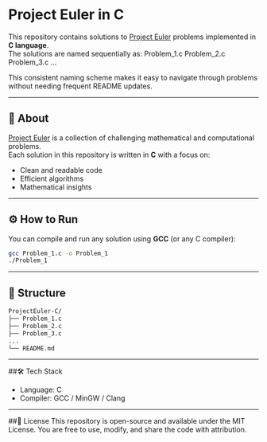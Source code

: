 # Project Euler in C

This repository contains solutions to [Project Euler](https://projecteuler.net/) problems implemented in **C language**.  
The solutions are named sequentially as:
Problem_1.c
Problem_2.c
Problem_3.c
...

This consistent naming scheme makes it easy to navigate through problems without needing frequent README updates.

---

## 📌 About
[Project Euler](https://projecteuler.net/) is a collection of challenging mathematical and computational problems.  
Each solution in this repository is written in **C** with a focus on:
- Clean and readable code
- Efficient algorithms
- Mathematical insights

---

## ⚙️ How to Run
You can compile and run any solution using **GCC** (or any C compiler):

```bash
gcc Problem_1.c -o Problem_1
./Problem_1
```

---

## 📁 Structure
```bash
ProjectEuler-C/
├── Problem_1.c
├── Problem_2.c
├── Problem_3.c
...
└── README.md
```
---

##🛠️ Tech Stack

- Language: C
- Compiler: GCC / MinGW / Clang

---

##📜 License
This repository is open-source and available under the MIT License.
You are free to use, modify, and share the code with attribution.
